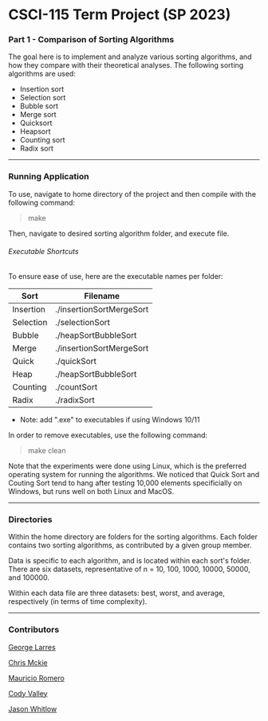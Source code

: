 # CSCI-115 Term Project (SP 2023)
### Part 1 - Comparison of Sorting Algorithms
The goal here is to implement and analyze various sorting algorithms, and how they compare with their theoretical analyses. The following sorting algorithms are used:

+ Insertion sort
+ Selection sort
+ Bubble sort
+ Merge sort
+ Quicksort 
+ Heapsort
+ Counting sort
+ Radix sort

---
### Running Application
To use, navigate to home directory of the project and then compile with the following command:
> make

Then, navigate to desired sorting algorithm folder, and execute file. 

###### Executable Shortcuts

To ensure ease of use, here are the executable names per folder:

| Sort        | Filename                 |
| ----------- | ------------------------ |
| Insertion   | ./insertionSortMergeSort |
| Selection   | ./selectionSort          |
| Bubble      | ./heapSortBubbleSort     |
| Merge       | ./insertionSortMergeSort |
| Quick       | ./quickSort              |
| Heap        | ./heapSortBubbleSort     |
| Counting    | ./countSort              |
| Radix       | ./radixSort              |
* Note: add ".exe" to executables if using Windows 10/11

In order to remove executables, use the following command:
> make clean

Note that the experiments were done using Linux, which is the preferred operating system for running the algorithms. We noticed that Quick Sort and Couting Sort tend to hang after testing 10,000 elements specificially on Windows, but runs well on both Linux and MacOS.

---
### Directories
Within the home directory are folders for the sorting algorithms. Each folder contains two sorting algorithms, as contributed by a given group member. 

Data is specific to each algorithm, and is located within each sort's folder. There are six datasets, representative of n = 10, 100, 1000, 10000, 50000, and 100000. 

Within each data file are three datasets: best, worst, and average, respectively (in terms of time complexity). 

---
### Contributors
[George Larres](https://github.com/Nerdeee)

[Chris Mckie](https://github.com/chrismckie19)

[Mauricio Romero](https://github.com/MauRome55)

[Cody Valley](https://github.com/cdvcodes)

[Jason Whitlow](https://github.com/jaywhtlw45)



